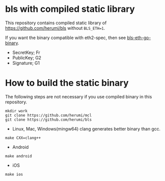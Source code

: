 # bls with compiled static library

This repository contains compiled static library of https://github.com/herumi/bls without `BLS_ETH=1`.

If you want the binary compatible with eth2-spec, then see [bls-eth-go-binary](https://github.com/herumi/bls-eth-go-binary).

* SecretKey; Fr
* PublicKey; G2
* Signature; G1

# How to build the static binary
The following steps are not necessary if you use compiled binary in this repository.


```
mkdir work
git clone https://github.com/herumi/mcl
git clone https://github.com/herumi/bls
```

* Linux, Mac, Windows(mingw64)
clang generates better binary than gcc.
```
make CXX=clang++
```

* Android
```
make android
```

* iOS
```
make ios
```
